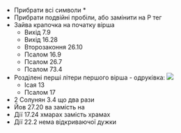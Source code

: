 - Прибрати всі символи *
- Прибрати подвійні пробіли, або замінити на P тег
- Зайва крапочка на початку вірша
  - Вихід 7.9
  - Вихід 16.28
  - Второзаконня 26.10
  - Псалом 16.9
  - Псалом 26.7
  - Псалом 73.4
- Розділені перші літери першого вірша - одруківка: ![](https://i.imgur.com/q47XbyM.jpeg)
  - Ісая 13
  - Псалом 17
- 2 Солунян 3.4 що два рази
- Йов 27.20 ва замість на
- Дії 17.24 хмарах замість храмах
- Дії 22.2 нема відкриваючої дужки
